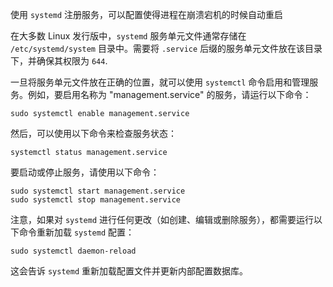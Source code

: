 使用 `systemd` 注册服务，可以配置使得进程在崩溃宕机的时候自动重启

在大多数 Linux 发行版中，`systemd` 服务单元文件通常存储在 `/etc/systemd/system` 目录中。需要将 `.service` 后缀的服务单元文件放在该目录下，并确保其权限为 `644`.

一旦将服务单元文件放在正确的位置，就可以使用 `systemctl` 命令启用和管理服务。例如，要启用名称为 "management.service" 的服务，请运行以下命令：

```
sudo systemctl enable management.service
```

然后，可以使用以下命令来检查服务状态：

```
systemctl status management.service
```

要启动或停止服务，请使用以下命令：

```
sudo systemctl start management.service
sudo systemctl stop management.service
```

注意，如果对 `systemd` 进行任何更改（如创建、编辑或删除服务），都需要运行以下命令重新加载 `systemd` 配置：

```
sudo systemctl daemon-reload
```

这会告诉 `systemd` 重新加载配置文件并更新内部配置数据库。